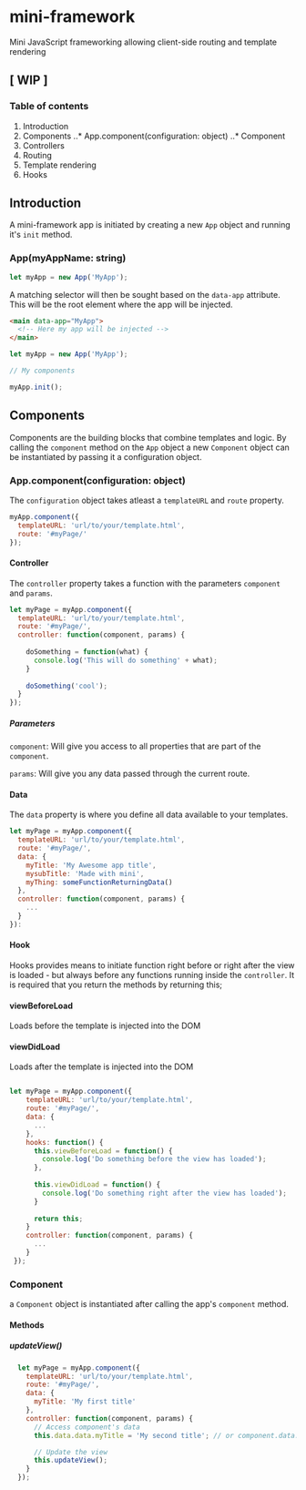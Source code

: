 # mini-framework
Mini JavaScript frameworking allowing client-side routing and template rendering

## [ WIP ]

### Table of contents
1. Introduction
2. Components
..* App.component(configuration: object)
..* Component
3. Controllers
4. Routing
5. Template rendering
6. Hooks

## Introduction

A mini-framework app is initiated by creating a new `App` object and running it's `init` method.

### App(myAppName: string)
```javascript
let myApp = new App('MyApp');
```

A matching selector will then be sought based on the `data-app` attribute. This will be the root element where the app will be injected.
```html
<main data-app="MyApp">
  <!-- Here my app will be injected -->
</main>
```

```javascript
let myApp = new App('MyApp');

// My components

myApp.init();
```

## Components

Components are the building blocks that combine templates and logic.
By calling the `component` method on the `App` object a new `Component` object can be instantiated by passing it a configuration object.

### App.component(configuration: object)
The `configuration` object takes atleast a `templateURL` and `route` property.
```javascript
myApp.component({
  templateURL: 'url/to/your/template.html',
  route: '#myPage/'
});
```

#### Controller
The `controller` property takes a function with the parameters `component` and `params`. 

```javascript
let myPage = myApp.component({
  templateURL: 'url/to/your/template.html',
  route: '#myPage/',
  controller: function(component, params) {
  
    doSomething = function(what) {
      console.log('This will do something' + what);
    }
    
    doSomething('cool');
  }  
});
```
##### Parameters
`component`: Will give you access to all properties that are part of the `component`. 

`params`: Will give you any data passed through the current route.

#### Data

The `data` property is where you define all data available to your templates.

```javascript
let myPage = myApp.component({
  templateURL: 'url/to/your/template.html',
  route: '#myPage/',
  data: {
    myTitle: 'My Awesome app title',
    mysubTitle: 'Made with mini',
    myThing: someFunctionReturningData()
  },
  controller: function(component, params) {
    ...
  }
}):
```

#### Hook

Hooks provides means to  initiate function right before or right after the view is loaded - but always before any functions running inside the `controller`. It is required that you return the methods by returning this;

#### viewBeforeLoad
Loads before the template is injected into the DOM


#### viewDidLoad
Loads after the template is injected into the DOM

```javascript

let myPage = myApp.component({
    templateURL: 'url/to/your/template.html',
    route: '#myPage/',
    data: {
      ...
    },
    hooks: function() {
      this.viewBeforeLoad = function() {
        console.log('Do something before the view has loaded');
      },
      
      this.viewDidLoad = function() {
        console.log('Do something right after the view has loaded');
      }
      
      return this;
    }
    controller: function(component, params) {
      ...
    }
 });
```

### Component
a `Component` object is instantiated after calling the app's `component` method.

#### Methods

##### updateView()

```javascript
  let myPage = myApp.component({
    templateURL: 'url/to/your/template.html',
    route: '#myPage/',
    data: {
      myTitle: 'My first title'
    },
    controller: function(component, params) {
      // Access component's data
      this.data.data.myTitle = 'My second title'; // or component.data.data.myTitle = 'My second title';

      // Update the view
      this.updateView();
    }
  });
```
